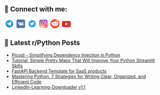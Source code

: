 ## 🔎 Connect with me:
[<img src="https://github.com/bullbesh/bullbesh/blob/main/images/Telegram.png" width="32" height="32" />](https://t.me/bullbesh)
[<img src="https://github.com/bullbesh/bullbesh/blob/main/images/VK.png" width="32" height="32" />](https://vk.com/bullbesh)
[<img src="https://github.com/bullbesh/bullbesh/blob/main/images/Twitter.png" width="32" height="32" />](https://twitter.com/bullbesh1)
[<img src="https://github.com/bullbesh/bullbesh/blob/main/images/Instagram.png" width="32" height="32" />](https://www.instagram.com/bullbesh)
[<img src="https://github.com/bullbesh/bullbesh/blob/main/images/Reddit.png" width="32" height="32" />](https://www.reddit.com/user/bullbesh)
[<img src="https://github.com/bullbesh/bullbesh/blob/main/images/YouTube.png" width="32" height="32" />](https://www.youtube.com/channel/UCtfjRs6uzgq5mfm8S06WTcg)

## 📕 Latest r/Python Posts
<!-- BLOG-POST-LIST:START -->
- [Picodi - Simplifying Dependency Injection in Python](https://www.reddit.com/r/Python/comments/1cuz4kw/picodi_simplifying_dependency_injection_in_python/)
- [Tutorial: Simple Pretty Maps That Will Improve Your Python Streamlit Skills](https://www.reddit.com/r/Python/comments/1cuyivc/tutorial_simple_pretty_maps_that_will_improve/)
- [FastAPI Backend Template for SaaS products](https://www.reddit.com/r/Python/comments/1cuxatg/fastapi_backend_template_for_saas_products/)
- [Mastering Python: 7 Strategies for Writing Clear, Organized, and Efficient Code](https://www.reddit.com/r/Python/comments/1cuqmmh/mastering_python_7_strategies_for_writing_clear/)
- [LinkedIn-Learning-Downloader v1.1](https://www.reddit.com/r/Python/comments/1culpl3/linkedinlearningdownloader_v11/)
<!-- BLOG-POST-LIST:END -->
